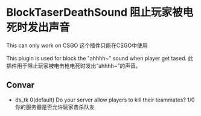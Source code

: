 # BlockTaserDeathSound 阻止玩家被电死时发出声音
This can only work on CSGO
这个插件只能在CSGO中使用

This plugin is used for block the "ahhhh~" sound when player get tased.
此插件用于阻止玩家被电击枪电死时发出“ahhhh~”的声音。


## **Convar**

- ds_tk 0(default) Do your server allow players to kill their teammates? 1/0 你的服务器是否允许玩家击杀队友
